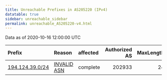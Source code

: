 ```yaml
---
title: Unreachable Prefixes in AS205220 (IPv4)
datatable: true
sidebar: unreachable_sidebar
permalink: unreachable_AS205220-v4.html
---
```


Data as of 2020-10-16 12:00:00 UTC


<div class="datatable-begin"></div>

| Prefix                                                   | Reason                                                                                                  | affected   |   Authorized AS |   MaxLength | Anchor                                         |   unreachable /24s |
|:---------------------------------------------------------|:--------------------------------------------------------------------------------------------------------|:-----------|----------------:|------------:|:-----------------------------------------------|-------------------:|
| [194.124.39.0/24](https://stat.ripe.net/194.124.39.0/24) | [INVALID ASN](https://rpki-validator.ripe.net/announcement-preview?asn=AS205220&prefix=194.124.39.0/24) | complete   |          202933 |          24 | [RIPE](unreachable_RIPE_NCC_RPKI_Root-v4.html) |                  1 |

<div class="datatable-end"></div>